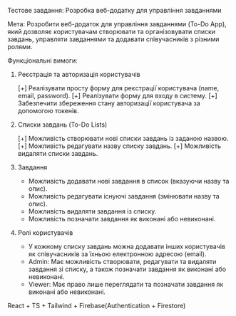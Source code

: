 Тестове завдання: Розробка веб-додатку для управління завданнями

Мета:
Розробити веб-додаток для управління завданнями (To-Do App),
який дозволяє користувачам створювати та організовувати списки завдань,
управляти завданнями та додавати співучасників з різними ролями.

Функціональні вимоги:

1. Реєстрація та авторизація користувачів

   [+] Реалізувати просту форму для реєстрації користувача (name, email, password).
   [+] Реалізувати форму для входу в систему.
   [+] Забезпечити збереження стану авторизації користувача за допомогою токенів.

2. Списки завдань (To-Do Lists)

   [+] Можливість створювати нові списки завдань із заданою назвою.
   [+] Можливість редагувати назву списку завдань.
   [+] Можливість видаляти списки завдань.

3. Завдання

   - Можливість додавати нові завдання в список (вказуючи назву та опис).
   - Можливість редагувати існуючі завдання (змінювати назву та опис).
   - Можливість видаляти завдання із списку.
   - Можливість позначати завдання як виконані або невиконані.

4. Ролі користувачів
   - У кожному списку завдань можна додавати інших користувачів як співучасників за їхньою електронною адресою (email).
   - Admin: Має можливість створювати, редагувати та видаляти завдання зі списку, а також позначати завдання як виконані або невиконані.
   - Viewer: Має право лише переглядати та позначати завдання як виконані або невиконані.

React + TS + Tailwind + Firebase(Authentication + Firestore)
